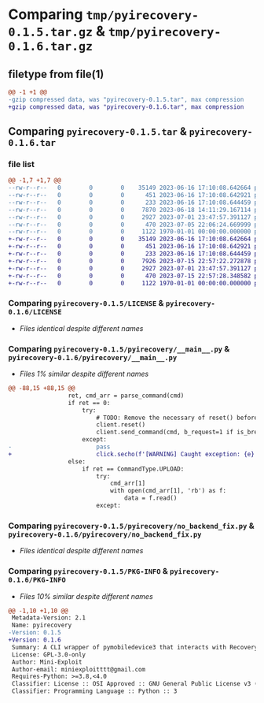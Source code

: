 # Comparing `tmp/pyirecovery-0.1.5.tar.gz` & `tmp/pyirecovery-0.1.6.tar.gz`

## filetype from file(1)

```diff
@@ -1 +1 @@
-gzip compressed data, was "pyirecovery-0.1.5.tar", max compression
+gzip compressed data, was "pyirecovery-0.1.6.tar", max compression
```

## Comparing `pyirecovery-0.1.5.tar` & `pyirecovery-0.1.6.tar`

### file list

```diff
@@ -1,7 +1,7 @@
--rw-r--r--   0        0        0    35149 2023-06-16 17:10:08.642664 pyirecovery-0.1.5/LICENSE
--rw-r--r--   0        0        0      451 2023-06-16 17:10:08.642921 pyirecovery-0.1.5/README.md
--rw-r--r--   0        0        0      233 2023-06-16 17:10:08.644459 pyirecovery-0.1.5/pyirecovery/__init__.py
--rw-r--r--   0        0        0     7870 2023-06-18 14:11:29.167114 pyirecovery-0.1.5/pyirecovery/__main__.py
--rw-r--r--   0        0        0     2927 2023-07-01 23:47:57.391127 pyirecovery-0.1.5/pyirecovery/no_backend_fix.py
--rw-r--r--   0        0        0      470 2023-07-05 22:06:24.669999 pyirecovery-0.1.5/pyproject.toml
--rw-r--r--   0        0        0     1122 1970-01-01 00:00:00.000000 pyirecovery-0.1.5/PKG-INFO
+-rw-r--r--   0        0        0    35149 2023-06-16 17:10:08.642664 pyirecovery-0.1.6/LICENSE
+-rw-r--r--   0        0        0      451 2023-06-16 17:10:08.642921 pyirecovery-0.1.6/README.md
+-rw-r--r--   0        0        0      233 2023-06-16 17:10:08.644459 pyirecovery-0.1.6/pyirecovery/__init__.py
+-rw-r--r--   0        0        0     7926 2023-07-15 22:57:22.272878 pyirecovery-0.1.6/pyirecovery/__main__.py
+-rw-r--r--   0        0        0     2927 2023-07-01 23:47:57.391127 pyirecovery-0.1.6/pyirecovery/no_backend_fix.py
+-rw-r--r--   0        0        0      470 2023-07-15 22:57:28.348582 pyirecovery-0.1.6/pyproject.toml
+-rw-r--r--   0        0        0     1122 1970-01-01 00:00:00.000000 pyirecovery-0.1.6/PKG-INFO
```

### Comparing `pyirecovery-0.1.5/LICENSE` & `pyirecovery-0.1.6/LICENSE`

 * *Files identical despite different names*

### Comparing `pyirecovery-0.1.5/pyirecovery/__main__.py` & `pyirecovery-0.1.6/pyirecovery/__main__.py`

 * *Files 1% similar despite different names*

```diff
@@ -88,15 +88,15 @@
                 ret, cmd_arr = parse_command(cmd)
                 if ret == 0:
                     try:
                         # TODO: Remove the necessary of reset() before sending command
                         client.reset()
                         client.send_command(cmd, b_request=1 if is_breq_command(cmd) else 0)
                     except:
-                        pass
+                        click.secho(f'[WARNING] Caught exception: {e}', fg='yellow')
                 else:
                     if ret == CommandType.UPLOAD:
                         try:
                             cmd_arr[1]
                             with open(cmd_arr[1], 'rb') as f:
                                 data = f.read()
                         except:
```

### Comparing `pyirecovery-0.1.5/pyirecovery/no_backend_fix.py` & `pyirecovery-0.1.6/pyirecovery/no_backend_fix.py`

 * *Files identical despite different names*

### Comparing `pyirecovery-0.1.5/PKG-INFO` & `pyirecovery-0.1.6/PKG-INFO`

 * *Files 10% similar despite different names*

```diff
@@ -1,10 +1,10 @@
 Metadata-Version: 2.1
 Name: pyirecovery
-Version: 0.1.5
+Version: 0.1.6
 Summary: A CLI wrapper of pymobiledevice3 that interacts with Recovery/DFU Apple devices
 License: GPL-3.0-only
 Author: Mini-Exploit
 Author-email: miniexploitttt@gmail.com
 Requires-Python: >=3.8,<4.0
 Classifier: License :: OSI Approved :: GNU General Public License v3 (GPLv3)
 Classifier: Programming Language :: Python :: 3
```

